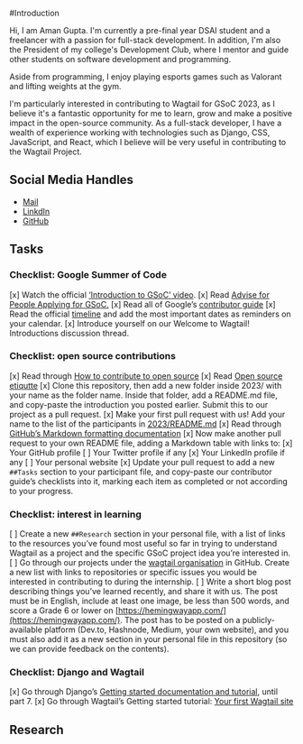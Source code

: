 
#Introduction

Hi, I am Aman Gupta. I'm currently a pre-final year DSAI student and a freelancer with a passion for full-stack development. In addition, I'm also the President of my college's Development Club, where I mentor and guide other students on software development and programming.

Aside from programming, I enjoy playing esports games such as Valorant and lifting weights at the gym.

I'm particularly interested in contributing to Wagtail for GSoC 2023, as I believe it's a fantastic opportunity for me to learn, grow and make a positive impact in the open-source community. As a full-stack developer, I have a wealth of experience working with technologies such as Django, CSS, JavaScript, and React, which I believe will be very useful in contributing to the Wagtail Project.

## Social Media Handles

* [Mail](00amangpt00@gmail.com)
* [LinkdIn](https://www.linkedin.com/in/aman-gupta-4601391b1/)
* [GitHub](https://github.com/Decoy101)

## Tasks

### Checklist: Google Summer of Code

[x] Watch the official [‘Introduction to GSoC’ video](https://www.youtube.com/watch?v=7jD2tChhrWM&feature=youtu.be).
[x] Read [Advise for People Applying for GSoC.](https://developers.google.com/open-source/gsoc/help/student-advice)
[x] Read all of Google’s [contributor guide](https://google.github.io/gsocguides/student/)
[x] Read the official [timeline](https://developers.google.com/open-source/gsoc/timeline) and add the most important dates as reminders on your calendar.
[x] Introduce yourself on our Welcome to Wagtail! Introductions discussion thread.

### Checklist: open source contributions
[x] Read through [How to contribute to open source](https://opensource.guide/how-to-contribute/)
[x] Read [Open source etiqutte](https://developer.mozilla.org/en-US/docs/MDN/Community/Open_source_etiquette)
[x] Clone this repository, then add a new folder inside 2023/ with your name as the folder name. Inside that folder, add a README.md file, and copy-paste the introduction you posted earlier. Submit this to our project as a pull request.
[x] Make your first pull request with us! Add your name to the list of the participants in [2023/README.md](https://github.com/Decoy101/gsoc/blob/main/2023/README.md)
[x] Read through [GitHub’s Markdown formatting documentation](https://docs.github.com/en/get-started/writing-on-github/getting-started-with-writing-and-formatting-on-github/basic-writing-and-formatting-syntax)
[x] Now make another pull request to your own README file, adding a Markdown table with links to:
    [x] Your GitHub profile
    [ ] Your Twitter profile if any
    [x] Your LinkedIn profile if any
    [ ] Your personal website
[x] Update your pull request to add a new `##Tasks` section to your participant file, and copy-paste our contributor guide’s checklists into it, marking each item as completed or not according to your progress.
    
### Checklist: interest in learning

[ ] Create a new `##Research` section in your personal file, with a list of links to the resources you’ve found most useful so far in trying to understand Wagtail as a project and the specific GSoC project idea you’re interested in.
[ ] Go through our projects under the [wagtail organisation](https://github.com/wagtail) in GitHub. Create a new list with links to repositories or specific issues you would be interested in contributing to during the internship.
[ ] Write a short blog post describing things you’ve learned recently, and share it with us. The post must be in English, include at least one image, be less than 500 words, and score a Grade 6 or lower on [https://hemingwayapp.com/](https://hemingwayapp.com/). The post has to be posted on a publicly-available platform (Dev.to, Hashnode, Medium, your own website), and you must also add it as a new section in your personal file in this repository (so we can provide feedback on the contents).

### Checklist: Django and Wagtail

[x] Go through Django’s [Getting started documentation and tutorial](https://docs.djangoproject.com/en/4.1/intro/), until part 7.
[x] Go through Wagtail’s Getting started tutorial: [Your first Wagtail site](https://docs.wagtail.org/en/stable/getting_started/tutorial.html)

## Research
